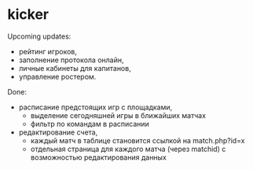 # kicker
Upcoming updates:
<ul>
<li>рейтинг игроков,</li>
<li>заполнение протокола онлайн,</li>
<li>личные кабинеты для капитанов,</li>
<li>управление ростером.</li>
</ul>

Done:
<ul>
<li>расписание предстоящих игр с площадками,
  <ul>
    <li>выделение сегодняшней игры в ближайших матчах</li>
    <li>фильтр по командам в расписании</li>
  </ul>
</li>
<li>редактирование счета,
  <ul>
    <li>каждый матч в таблице становится ссылкой на match.php?id=x</li>
    <li>отдельная страница для каждого матча (через matchid) с возможностью редактирования данных</li>
  </ul>  
</li>
</ul>
